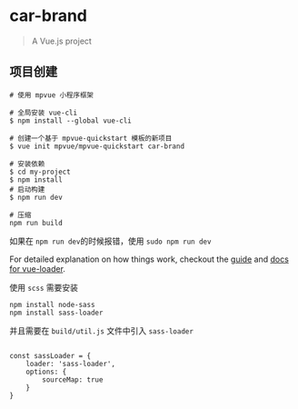 # car-brand

> A Vue.js project

## 项目创建

```
# 使用 mpvue 小程序框架

# 全局安装 vue-cli
$ npm install --global vue-cli

# 创建一个基于 mpvue-quickstart 模板的新项目
$ vue init mpvue/mpvue-quickstart car-brand

# 安装依赖
$ cd my-project
$ npm install
# 启动构建
$ npm run dev

# 压缩
npm run build

```

如果在 `npm run dev`的时候报错，使用 `sudo npm run dev`

For detailed explanation on how things work, checkout the [guide](http://vuejs-templates.github.io/webpack/) and [docs for vue-loader](http://vuejs.github.io/vue-loader).


使用 `scss` 需要安装

```
npm install node-sass
npm install sass-loader
```

并且需要在 `build/util.js` 文件中引入 `sass-loader` 

```angular2html

const sassLoader = {
	loader: 'sass-loader',
	options: {
		sourceMap: true
	}
}
```


